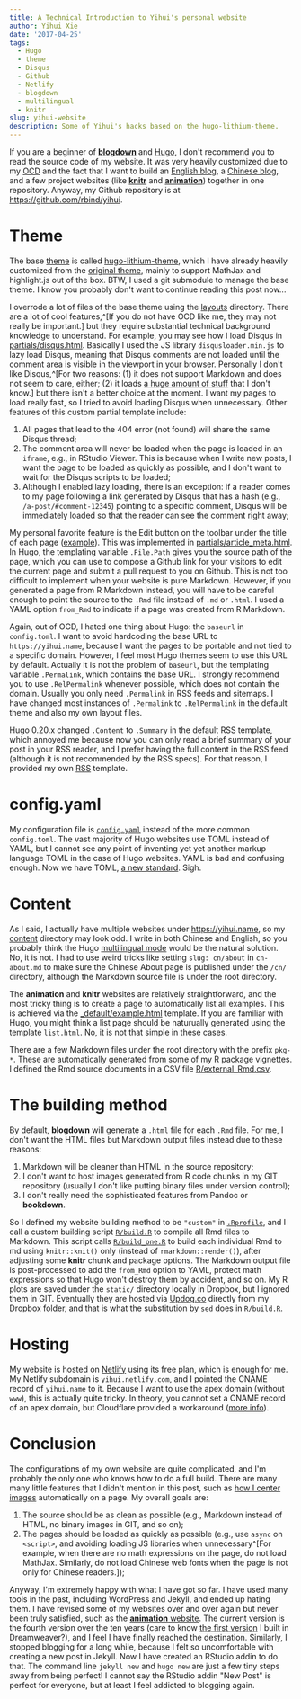 ```yaml
---
title: A Technical Introduction to Yihui's personal website
author: Yihui Xie
date: '2017-04-25'
tags:
  - Hugo
  - theme
  - Disqus
  - Github
  - Netlify
  - blogdown
  - multilingual
  - knitr
slug: yihui-website
description: Some of Yihui's hacks based on the hugo-lithium-theme.
---
```


If you are a beginner of [**blogdown**](https://github.com/rstudio/blogdown) and [Hugo](https://gohugo.io), I don't recommend you to read the source code of my website. It was very heavily customized due to my [OCD](https://en.wikipedia.org/wiki/Obsessive%E2%80%93compulsive_disorder) and the fact that I want to build an [English blog](https://yihui.name/en/), a [Chinese blog](https://yihui.name/cn/), and a few project websites (like [**knitr**](https://yihui.name/knitr/) and [**animation**](https://yihui.name/animation/)) together in one repository. Anyway, my Github repository is at <https://github.com/rbind/yihui>.

# Theme

The base [theme](https://github.com/rbind/yihui/tree/master/themes) is called  [hugo-lithium-theme](https://github.com/yihui/hugo-lithium-theme), which I have already heavily customized from the [original theme](https://github.com/jrutheiser/hugo-lithium-theme), mainly to support MathJax and highlight.js out of the box. BTW, I used a git submodule to manage the base theme. I know you probably don't want to continue reading this post now...

I overrode a lot of files of the base theme using the [layouts](https://github.com/rbind/yihui/tree/master/layouts) directory. There are a lot of cool features,^[If you do not have OCD like me, they may not really be important.] but they require substantial technical background knowledge to understand. For example, you may see how I load Disqus in [partials/disqus.html](https://github.com/rbind/yihui/blob/master/layouts/partials/disqus.html). Basically I used the JS library `disqusloader.min.js` to lazy load Disqus, meaning that Disqus comments are not loaded until the comment area is visible in the viewport in your browser. Personally I don't like Disqus,^[For two reasons: (1) it does not support Markdown and does not seem to care, either; (2) it loads [a huge amount of stuff](http://donw.io/post/github-comments/) that I don't know.] but there isn't a better choice at the moment. I want my pages to load really fast, so I tried to avoid loading Disqus when unnecessary. Other features of this custom partial template include:

1. All pages that lead to the 404 error (not found) will share the same Disqus thread;
1. The comment area will never be loaded when the page is loaded in an `iframe`, e.g., in RStudio Viewer. This is because when I write new posts, I want the page to be loaded as quickly as possible, and I don't want to wait for the Disqus scripts to be loaded;
1. Although I enabled lazy loading, there is an exception: if a reader comes to my page following a link generated by Disqus that has a hash (e.g., `/a-post/#comment-12345`) pointing to a specific comment, Disqus will be immediately loaded so that the reader can see the comment right away;

My personal favorite feature is the Edit button on the toolbar under the title of each page ([example](https://yihui.name/en/2017/04/jeff-leek-facts/)). This was implemented in [partials/article_meta.html](https://github.com/rbind/yihui/blob/master/layouts/partials/article_meta.html). In Hugo, the templating variable `.File.Path` gives you the source path of the page, which you can use to compose a Github link for your visitors to edit the current page and submit a pull request to you on Github. This is not too difficult to implement when your website is pure Markdown. However, if you generated a page from R Markdown instead, you will have to be careful enough to point the source to the `.Rmd` file instead of `.md` or `.html`. I used a YAML option `from_Rmd` to indicate if a page was created from R Markdown.

Again, out of OCD, I hated one thing about Hugo: the `baseurl` in `config.toml`. I want to avoid hardcoding the base URL to `https://yihui.name`, because I want the pages to be portable and not tied to a specific domain. However, I feel most Hugo themes seem to use this URL by default. Actually it is not the problem of `baseurl`, but the templating variable `.Permalink`, which contains the base URL. I strongly recommend you to use `.RelPermalink` whenever possible, which does not contain the domain. Usually you only need `.Permalink` in RSS feeds and sitemaps. I have changed most instances of `.Permalink` to `.RelPermalink` in the default theme and also my own layout files.

Hugo 0.20.x changed `.Content` to `.Summary` in the default RSS template, which annoyed me because now you can only read a brief summary of your post in your RSS reader, and I prefer having the full content in the RSS feed (although it is not recommended by the RSS specs). For that reason, I provided my own [RSS](https://github.com/rbind/yihui/blob/master/layouts/rss.xml) template. 

# config.yaml

My configuration file is [`config.yaml`](https://github.com/rbind/yihui/blob/master/config.yaml) instead of the more common `config.toml`. The vast majority of Hugo websites use TOML instead of YAML, but I cannot see any point of inventing yet yet another markup language TOML in the case of Hugo websites. YAML is bad and confusing enough. Now we have TOML, [a new standard](https://xkcd.com/927/). Sigh.

# Content

As I said, I actually have multiple websites under <https://yihui.name>, so my [content](https://github.com/rbind/yihui/tree/master/content) directory may look odd. I write in both Chinese and English, so you probably think the Hugo [multilingual mode](https://gohugo.io/content/multilingual/) would be the natural solution. No, it is not. I had to use weird tricks like setting `slug: cn/about` in `cn-about.md` to make sure the Chinese About page is published under the `/cn/` directory, although the Markdown source file is under the root directory.

The **animation** and **knitr** websites are relatively straightforward, and the most tricky thing is to create a page to automatically list all examples. This is achieved via the [_default/example.html](https://github.com/rbind/yihui/blob/master/layouts/_default/example.html) template. If you are familiar with Hugo, you might think a list page should be naturually generated using the template `list.html`. No, it is not that simple in these cases.

There are a few Markdown files under the root directory with the prefix `pkg-*`. These are automatically generated from some of my R package vignettes. I defined the Rmd source documents in a CSV file [R/external_Rmd.csv](https://github.com/rbind/yihui/blob/master/R/external_Rmd.csv).

# The building method

By default, **blogdown** will generate a `.html` file for each `.Rmd` file. For me, I don't want the HTML files but Markdown output files instead due to these reasons:

1. Markdown will be cleaner than HTML in the source repository;
1. I don't want to host images generated from R code chunks in my GIT repository (usually I don't like putting binary files under version control);
1. I don't really need the sophisticated features from Pandoc or **bookdown**.

So I defined my website building method to be `"custom"` in [`.Rprofile`](https://github.com/rbind/yihui/blob/master/.Rprofile), and I call a custom building script [`R/build.R`](https://github.com/rbind/yihui/blob/master/R/build.R) to compile all Rmd files to Markdown. This script calls [`R/build_one.R`](https://github.com/rbind/yihui/blob/master/R/build_one.R) to build each individual Rmd to md using `knitr::knit()` only (instead of `rmarkdown::render()`), after adjusting some **knitr** chunk and package options. The Markdown output file is post-processed to add the `from_Rmd` option to YAML, protect math expressions so that Hugo won't destroy them by accident, and so on. My R plots are saved under the `static/` directory locally in Dropbox, but I ignored them in GIT. Eventually they are hosted via [Updog.co](https://updog.co) directly from my Dropbox folder, and that is what the substitution by `sed` does in `R/build.R`.

# Hosting

My website is hosted on [Netlify](https://www.netlify.com) using its free plan, which is enough for me. My Netlify subdomain is `yihui.netlify.com`, and I pointed the CNAME record of `yihui.name` to it. Because I want to use the apex domain (without `www`), this is actually quite tricky. In theory, you cannot set a CNAME record of an apex domain, but Cloudflare provided a workaround ([more info](https://www.netlify.com/blog/2017/02/28/to-www-or-not-www/)). 

# Conclusion

The configurations of my own website are quite complicated, and I'm probably the only one who knows how to do a full build. There are many many little features that I didn't mention in this post, such as [how I center images](https://github.com/rbind/yihui/blob/master/static/js/center-img.js) automatically on a page. My overall goals are:

1. The source should be as clean as possible (e.g., Markdown instead of HTML, no binary images in GIT, and so on);
1. The pages should be loaded as quickly as possible (e.g., use `async` on `<script>`, and avoiding loading JS libraries when unnecessary^[For example, when there are no math expressions on the page, do not load MathJax. Similarly, do not load Chinese web fonts when the page is not only for Chinese readers.]);

Anyway, I'm extremely happy with what I have got so far. I have used many tools in the past, including WordPress and Jekyll, and ended up hating them. I have revised some of my websites over and over again but never been truly satisfied, such as the [**animation** website](https://yihui.name/animation/). The current version is the fourth version over the ten years (care to know [the first version](https://R.yihui.name) I built in Dreamweaver?), and I feel I have finally reached the destination. Similarly, I stopped blogging for a long while, because I felt so uncomfortable with creating a new post in Jekyll. Now I have created an RStudio addin to do that. The command line `jekyll new` and `hugo new` are just a few tiny steps away from being perfect! I cannot say the RStudio addin "New Post" is perfect for everyone, but at least I feel addicted to blogging again.
